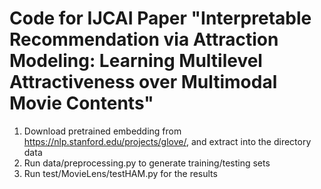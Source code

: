 # Code for IJCAI Paper "Interpretable Recommendation via Attraction Modeling: Learning Multilevel Attractiveness over Multimodal Movie Contents"

1. Download pretrained embedding from https://nlp.stanford.edu/projects/glove/, and extract into the directory data 
2. Run data/preprocessing.py to generate training/testing sets
3. Run test/MovieLens/testHAM.py for the results
